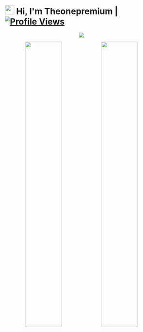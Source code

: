 # <img src="https://raw.githubusercontent.com/MartinHeinz/MartinHeinz/master/wave.gif" width="30px"> Hi, I'm Theonepremium | [![Profile Views](https://gpvc.arturio.dev/Theonepremium)](https://github.com/Theonepremium)

<p align="center">
  <a href="https://t.me/Theonearmy"><img src="https://user-images.githubusercontent.com/77770753/117139498-f081c400-adc9-11eb-9aaf-f895a54ecc67.gif"></a>
    </p>
<p align="center">
    <img
        width="49%"
        src="https://github-readme-stats.vercel.app/api?username=Theonepremium&count_private=true&include_all_commits=true&show_icons=true&theme=tokyonight&custom_title=GitHub+Stats"
    />
    <img
        width="49%"
        src="https://github-readme-streak-stats.herokuapp.com?user=Theonepremium&theme=tokyonight"
    />
</p>

<h3>
    
```python

